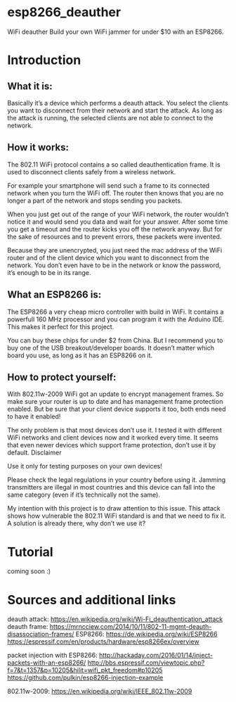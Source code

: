 # esp8266_deauther
WiFi deauther
Build your own WiFi jammer for under $10 with an ESP8266.

# Introduction
## What it is:

Basically it’s a device which performs a deauth attack.
You select the clients you want to disconnect from their network and start the attack. As long as the attack is running, the
selected clients are not able to connect to the network.

## How it works:

The 802.11 WiFi protocol contains a so called deauthentication frame. It is used to disconnect clients safely from a wireless
network.

For example your smartphone will send such a frame to its connected network when you turn the WiFi off. The router then knows that
you are no longer a part of the network and stops sending you packets.

When you just get out of the range of your WiFi network, the router wouldn’t notice it and would send you data and wait for your
answer. After some time you get a timeout and the router kicks you off the network anyway. But for the sake of resources and to
prevent errors, these packets were invented.

Because they are unencrypted, you just need the mac address of the WiFi router and of the client device which you want to
disconnect from the network. You don’t even have to be in the network or know the password, it’s enough to be in its range.

## What an ESP8266 is:

The ESP8266 a very cheap micro controller with build in WiFi. It contains a powerfull 160 MHz processor and you can program it
with the Arduino IDE. This makes it perfect for this project.

You can buy these chips for under $2 from China. But I recommend you to buy one of the USB breakout/developer boards. 
It doesn’t matter which board you use, as long as it has an ESP8266 on it.

## How to protect yourself:

With 802.11w-2009 WiFi got an update to encrypt management frames.
So make sure your router is up to date and has management frame protection enabled. But be sure that your client device
supports it too, both ends need to have it enabled!

The only problem is that most devices don’t use it. I tested it with different WiFi networks and client devices now 
and it worked every time. It seems that even newer devices which support frame protection, don’t use it by default.
Disclaimer

Use it only for testing purposes on your own devices!

Please check the legal regulations in your country before using it. Jamming transmitters are illegal in most countries 
and this device can fall into the same category (even if it’s technically not the same).

My intention with this project is to draw attention to this issue. 
This attack shows how vulnerable the 802.11 WiFi standard is and that we need to fix it.
A solution is already there, why don’t we use it?

# Tutorial

coming soon :)

# Sources and additional links

deauth attack: https://en.wikipedia.org/wiki/Wi-Fi_deauthentication_attack
deauth frame: https://mrncciew.com/2014/10/11/802-11-mgmt-deauth-disassociation-frames/
ESP8266: https://de.wikipedia.org/wiki/ESP8266
https://espressif.com/en/products/hardware/esp8266ex/overview

packet injection with ESP8266: http://hackaday.com/2016/01/14/inject-packets-with-an-esp8266/
http://bbs.espressif.com/viewtopic.php?f=7&t=1357&p=10205&hilit=wifi_pkt_freedom#p10205
https://github.com/pulkin/esp8266-injection-example

802.11w-2009: https://en.wikipedia.org/wiki/IEEE_802.11w-2009
